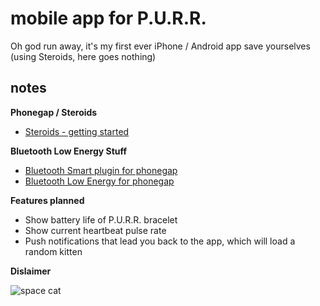 # mobile app for P.U.R.R.

Oh god run away, it's my first ever iPhone / Android app save yourselves
(using Steroids, here goes nothing)

## notes

**Phonegap / Steroids**
+ [Steroids - getting started](http://www.appgyver.com/steroids_getting_started)

**Bluetooth Low Energy Stuff**
+ [Bluetooth Smart plugin for phonegap](https://github.com/KristinaHeyerdahlElfving/Bluetooth-Smart-Plugin)
+ [Bluetooth Low Energy for phonegap](https://github.com/randdusing/BluetoothLE)

**Features planned**
+ Show battery life of P.U.R.R. bracelet
+ Show current heartbeat pulse rate
+ Push notifications that lead you back to the app, which will load a random kitten

**Dislaimer**  

![space cat](http://f.cl.ly/items/2U1D1u1C2S151H1A3z1W/image.png)